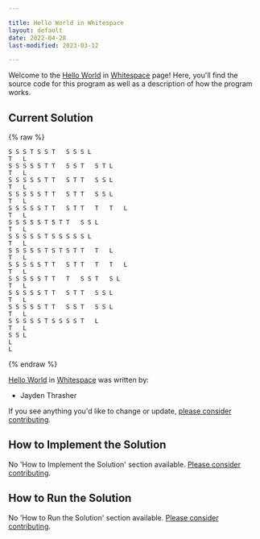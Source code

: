 ```yaml
---

title: Hello World in Whitespace
layout: default
date: 2022-04-28
last-modified: 2023-03-12

---
```


Welcome to the [Hello World](https://sampleprograms.io/projects/hello-world) in [Whitespace](https://sampleprograms.io/languages/whitespace) page! Here, you'll find the source code for this program as well as a description of how the program works.

## Current Solution

{% raw %}

```whitespace
S S S T	S S T	S S S L
T	L
S S S S S T	T	S S T	S T	L
T	L
S S S S S T	T	S T	T	S S L
T	L
S S S S S T	T	S T	T	S S L
T	L
S S S S S T	T	S T	T	T	T	L
T	L
S S S S S T	S T	T	S S L
T	L
S S S S S T	S S S S S L
T	L
S S S S S T	S T	S T	T	T	L
T	L
S S S S S T	T	S T	T	T	T	L
T	L
S S S S S T	T	T	S S T	S L
T	L
S S S S S T	T	S T	T	S S L
T	L
S S S S S T	T	S S T	S S L
T	L
S S S S S T	S S S S T	L
T	L
S S L
L
L
```

{% endraw %}

[Hello World](https://sampleprograms.io/projects/hello-world) in [Whitespace](https://sampleprograms.io/languages/whitespace) was written by:

- Jayden Thrasher

If you see anything you'd like to change or update, [please consider contributing](https://github.com/TheRenegadeCoder/sample-programs).

## How to Implement the Solution

No 'How to Implement the Solution' section available. [Please consider contributing](https://github.com/TheRenegadeCoder/sample-programs-website).

## How to Run the Solution

No 'How to Run the Solution' section available. [Please consider contributing](https://github.com/TheRenegadeCoder/sample-programs-website).